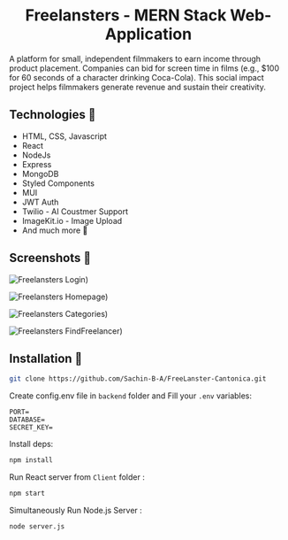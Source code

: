 <h1 align="center"> Freelansters - MERN Stack Web-Application </h1>

A platform for small, independent filmmakers to earn income through product placement. Companies can bid for screen time in films (e.g., $100 for 60 seconds of a character drinking Coca-Cola). This social impact project helps filmmakers generate revenue and sustain their creativity.



## Technologies 🔧

- HTML, CSS, Javascript
- React
- NodeJs
- Express
- MongoDB
- Styled Components
- MUI
- JWT Auth
- Twilio - AI Coustmer Support
- ImageKit.io - Image Upload 
- And much more 🎒

## Screenshots 📸

![Freelansters Login)](https://ik.imagekit.io/unimzwtxr/sc5.png?updatedAt=1727871706600)

![Freelansters Homepage)](https://ik.imagekit.io/unimzwtxr/sc1.png?updatedAt=1727871944482)

![Freelansters Categories)](https://ik.imagekit.io/unimzwtxr/sc2.png?updatedAt=1727871902555)

![Freelansters FindFreelancer)](https://ik.imagekit.io/unimzwtxr/sc4.png?updatedAt=1727871715122)


## Installation 💾

```bash
git clone https://github.com/Sachin-B-A/FreeLanster-Cantonica.git
```

Create config.env file in `backend` folder and Fill your `.env` variables:

```env
PORT=
DATABASE=
SECRET_KEY=
```

Install deps:

```bash
npm install
```

Run React server from `Client` folder :

```bash
npm start
```

Simultaneously Run Node.js Server :

```bash
node server.js
```
